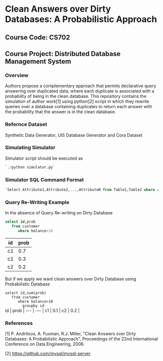 # Clean Answers over Dirty Databases: A Probabilistic Approach
## Course Code: CS702	<br/>
## Course Project: Distributed Database Management System	<br/>

### Overview		<br/>
Authors propose a complementary approach that permits declarative query answering over duplicated data, where each duplicate is associated with a probability of being in the clean database. This repository contains the simulation of author work[1] using python[2] script in which they rewrite queries over a database containing duplicates to return each answer with the probability that the answer is in the clean database.

### Refernce Dataset
Synthetic Data Generator, UIS Database Generator and Cora Dataset

### Simulating Simulator	<br/>

Simulator script should be executed as

```python
`./python simulator.py`
```

### Simulator SQL Command Format

```sql
`Select Attribute1,Attribute2,...,AttributeN from Table1,Table2 where condition1,condition2..,conditionN groupBy Attribute1,...AttributeN`
```
### Query Re-Writing Example
In the absence of Query Re-writing on Dirty Database<br/>

```sql
select id,prob
   from customer
      where balance>10
```
id | prob |
--- | --- |
c1 | 0.7 |
c1 | 0.3 |
c2 | 0.2 |

But if we apply we want clean answers over Dirty Database using Probabilistic Database

`select id,sum(prob)`<br/>
`   from customer`<br/>
`      where balance>10` <br/>
`        groupby id` <br/>
id | prob |
--- | --- |
c1 | 0.1 |
c2 | 0.2 |
        
### References         <br/>

[1] P. Andritsos, A. Fuxman, R.J. Miller, "Clean Answers over Dirty Databases: A Probabilistic Approach", Proceedings of the 22nd International Conference on Data Engineering, 2006.

[2] https://github.com/mysql/mysql-server
